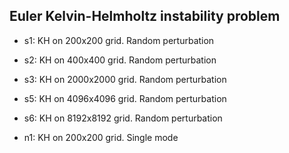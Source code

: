 Euler Kelvin-Helmholtz instability problem
------------------------------------------

- s1: KH on 200x200 grid. Random perturbation
- s2: KH on 400x400 grid. Random perturbation
- s3: KH on 2000x2000 grid. Random perturbation
- s5: KH on 4096x4096 grid. Random perturbation
- s6: KH on 8192x8192 grid. Random perturbation

- n1: KH on 200x200 grid. Single mode